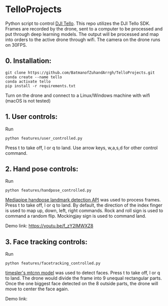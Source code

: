 # TelloProjects
Python script to control [DJI Tello](https://store.dji.com/product/tello). This repo utilizes the DJI Tello SDK. Frames are recorded by the drone, sent to a computer to be processed and put through deep learning models. The output will be processed and map into orders to the active drone through wifi. The camera on the drone runs on 30FPS.

## 0. Installation:
```
git clone https://github.com/BatmanofZuhandArrgh/TelloProjects.git
conda create --name tello
conda activate tello
pip install -r requirements.txt
```
Turn on the drone and connect to a Linux/Windows machine with wifi (macOS is not tested)
## 1. User controls:
Run
```
python features/user_controlled.py
```
Press t to take off, l or q to land.
Use arrow keys, w,a,s,d for other control command.

## 2. Hand pose controls:
Run 
```
python features/handpose_controlled.py
```
[Mediapipe handpose landmark detection API](https://google.github.io/mediapipe/solutions/hands.html) was used to process frames.
Press t to take off, l or q to land.
By default, the direction of the index finger is used to map up, down, left, right commands.
Rock and roll sign is used to command a random flip.
Mockingjay sign is used to command land.

Demo link: https://youtu.be/f_zY2lMWXZ8

## 3. Face tracking controls:
Run 
```
python features/facetracking_controlled.py
```
[timesler's mtcnn model](https://github.com/timesler/facenet-pytorch/blob/master/models/mtcnn.py) was used to detect faces.
Press t to take off, l or q to land. The drone would divide the frame into 9 unequal rectangular parts. Once the one biggest face detected on the 8 outside parts, the drone will move to center the face again.

Demo link: 
